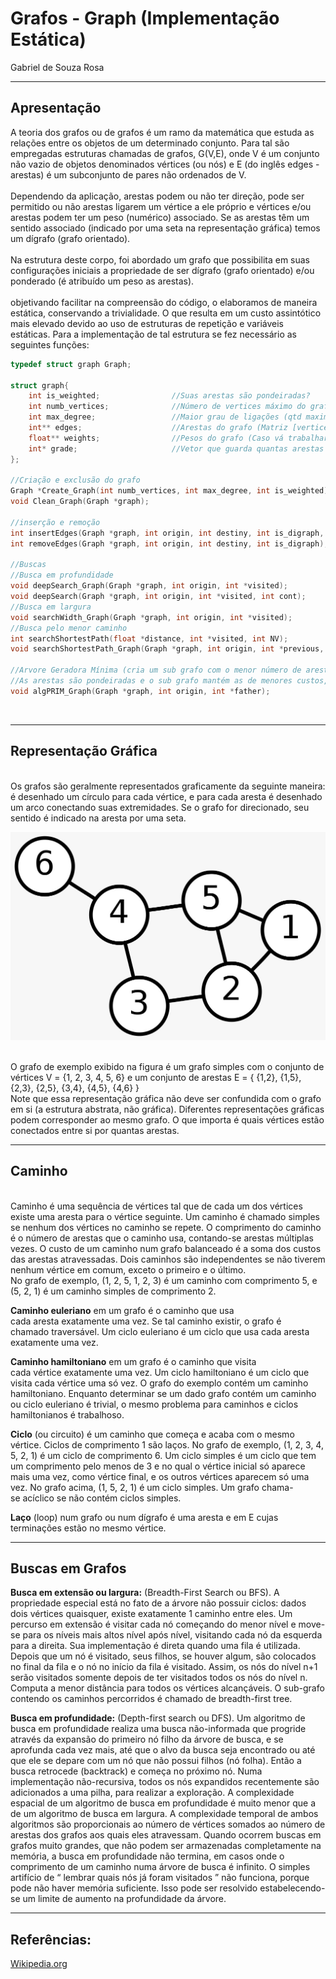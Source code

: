 # Grafos - Graph (Implementação Estática)
Gabriel de Souza Rosa

---
## Apresentação
A teoria dos grafos ou de grafos é um ramo da matemática que estuda as relações entre os objetos de um determinado conjunto. Para tal são empregadas estruturas chamadas de grafos, G(V,E), onde V é um conjunto não vazio de objetos denominados vértices (ou nós) e E (do inglês edges - arestas) é um subconjunto de pares não ordenados de V.
<br> <br>
Dependendo da aplicação, arestas podem ou não ter direção, pode ser permitido ou não arestas ligarem um vértice a ele próprio e vértices e/ou arestas podem ter um peso (numérico) associado. Se as arestas têm um sentido associado (indicado por uma seta na representação gráfica) temos um dígrafo (grafo orientado).
<br> <br>
Na estrutura deste corpo, foi abordado um grafo que possibilita em suas configurações iniciais a propriedade de ser dígrafo (grafo orientado) e/ou ponderado (é atribuído um peso as arestas).
<br> <br>
objetivando facilitar na compreensão do código, o elaboramos de maneira estática, conservando a trivialidade. O que resulta em um custo assintótico mais elevado devido ao uso de estruturas de repetição e variáveis estáticas.
Para a implementação de tal estrutura se fez necessário as seguintes funções:

```C
typedef struct graph Graph;

struct graph{
    int is_weighted;                //Suas arestas são pondeiradas?
    int numb_vertices;              //Número de vertices máximo do grafo
    int max_degree;                 //Maior grau de ligações (qtd maxima de arestas ligadas a um unico vertice)
    int** edges;                    //Arestas do grafo (Matriz [vertices][qtd conexões])
    float** weights;                //Pesos do grafo (Caso vá trabalhar com grafos ponderados)
    int* grade;                     //Vetor que guarda quantas arestas estão conecetados em cada vertice
};

//Criação e exclusão do grafo
Graph *Create_Graph(int numb_vertices, int max_degree, int is_weighted);                    //Cria o grafo alocando varios espaços de memória
void Clean_Graph(Graph *graph);                                                             //Deleta o grafo

//inserção e remoção
int insertEdges(Graph *graph, int origin, int destiny, int is_digraph, float weight);       //Insere elementos no grafo
int removeEdges(Graph *graph, int origin, int destiny, int is_digraph);                     //Remove o elemento colocando a ultima interação na posição a ser removida

//Buscas
//Busca em profundidade
void deepSearch_Graph(Graph *graph, int origin, int *visited);                              //(Função principal) -> Faz interface com o usuario
void deepSearch(Graph *graph, int origin, int *visited, int cont);                          //(Função auxiliar) -> Realiza o cálculo
//Busca em largura
void searchWidth_Graph(Graph *graph, int origin, int *visited);
//Busca pelo menor caminho
int searchShortestPath(float *distance, int *visited, int NV);                              //Procura vertice com menor distância que não tenha sido visitado
void searchShortestPath_Graph(Graph *graph, int origin, int *previous, float *distance);

//Arvore Geradora Mínima (cria um sub grafo com o menor número de arestas)
//As arestas são pondeiradas e o sub grafo mantém as de menores custos, 
void algPRIM_Graph(Graph *graph, int origin, int *father);                                  //Considera um vertice inicial para a construção da arvore (constroi uma unica arvore ao longo do tempo)
```
<br>

---
## Representação Gráfica
<br>
Os grafos são geralmente representados graficamente da seguinte maneira: é desenhado um círculo para cada vértice, e para cada aresta é desenhado um arco conectando suas extremidades. Se o grafo for direcionado, seu sentido é indicado na aresta por uma seta.
<br> 
<p align="center">
    <img src="img/grafos.jpeg">
</p>
<br> 
O grafo de exemplo exibido na figura é um grafo simples com o conjunto de vértices V = {1, 2, 3, 4, 5, 6} e um conjunto de arestas E = { {1,2}, {1,5}, {2,3}, {2,5}, {3,4}, {4,5}, {4,6} }
<br> 
Note que essa representação gráfica não deve ser confundida com o grafo em si (a estrutura abstrata, não gráfica). Diferentes representações gráficas podem corresponder ao mesmo grafo. O que importa é quais vértices estão conectados entre si por quantas arestas.

---
## Caminho
<br>
Caminho é uma sequência de vértices tal que de cada um dos vértices existe uma aresta para o vértice seguinte. Um caminho é chamado simples se nenhum dos vértices no caminho se repete. O comprimento do caminho é o número de arestas que o caminho usa, contando-se arestas múltiplas vezes. O custo de um caminho num grafo balanceado é a soma dos custos das arestas atravessadas. Dois caminhos são independentes se não tiverem nenhum vértice em comum, exceto o primeiro e o último.
<br> 
No grafo de exemplo, (1, 2, 5, 1, 2, 3) é um caminho com comprimento 5, e (5, 2, 1) é um caminho simples de comprimento 2.
<br> 

**Caminho euleriano** em um grafo é o caminho que usa cada aresta exatamente uma vez. Se tal caminho existir, o grafo é chamado traversável. Um ciclo euleriano é um ciclo que usa cada aresta exatamente uma vez.
<br> 

**Caminho hamiltoniano** em um grafo é o caminho que visita cada vértice exatamente uma vez. Um ciclo hamiltoniano é um ciclo que visita cada vértice uma só vez. O grafo do exemplo contém um caminho hamiltoniano. Enquanto determinar se um dado grafo contém um caminho ou ciclo euleriano é trivial, o mesmo problema para caminhos e ciclos hamiltonianos é trabalhoso.
<br> 

**Ciclo** (ou circuito) é um caminho que começa e acaba com o mesmo vértice. Ciclos de comprimento 1 são laços. No grafo de exemplo, (1, 2, 3, 4, 5, 2, 1) é um ciclo de comprimento 6. Um ciclo simples é um ciclo que tem um comprimento pelo menos de 3 e no qual o vértice inicial só aparece mais uma vez, como vértice final, e os outros vértices aparecem só uma vez. No grafo acima, (1, 5, 2, 1) é um ciclo simples. Um grafo chama-se acíclico se não contém ciclos simples.
<br> 

**Laço** (loop) num grafo ou num dígrafo é uma aresta e em E cujas terminações estão no mesmo vértice.
<br> 

---
## Buscas em Grafos

**Busca em extensão ou largura:** (Breadth-First Search ou BFS). A propriedade especial está no fato de a árvore não possuir ciclos: dados dois vértices quaisquer, existe exatamente 1 caminho entre eles. Um percurso em extensão é visitar cada nó começando do menor nível e move-se para os níveis mais altos nível após nível, visitando cada nó da esquerda para a direita. Sua implementação é direta quando uma fila é utilizada. Depois que um nó é visitado, seus filhos, se houver algum, são colocados no final da fila e o nó no início da fila é visitado. Assim, os nós do nível n+1 serão visitados somente depois de ter visitados todos os nós do nível n. Computa a menor distância para todos os vértices alcançáveis. O sub-grafo contendo os caminhos percorridos é chamado de breadth-first tree.
<br> 

**Busca em profundidade:** (Depth-first search ou DFS). Um algoritmo de busca em profundidade realiza uma busca não-informada que progride através da expansão do primeiro nó filho da árvore de busca, e se aprofunda cada vez mais, até que o alvo da busca seja encontrado ou até que ele se depare com um nó que não possui filhos (nó folha). Então a busca retrocede (backtrack) e começa no próximo nó. Numa implementação não-recursiva, todos os nós expandidos recentemente são adicionados a uma pilha, para realizar a exploração. A complexidade espacial de um algoritmo de busca em profundidade é muito menor que a de um algoritmo de busca em largura. A complexidade temporal de ambos algoritmos são proporcionais ao número de vértices somados ao número de arestas dos grafos aos quais eles atravessam. Quando ocorrem buscas em grafos muito grandes, que não podem ser armazenadas completamente na memória, a busca em profundidade não termina, em casos onde o comprimento de um caminho numa árvore de busca é infinito. O simples artifício de “ lembrar quais nós já foram visitados ” não funciona, porque pode não haver memória suficiente. Isso pode ser resolvido estabelecendo-se um limite de aumento na profundidade da árvore.
<br> 
    
---
## Referências:
<a href="https://pt.wikipedia.org/wiki/Teoria_dos_grafos#:~:text=no%20mesmo%20v%C3%A9rtice.-,Tipos%20de%20grafos,%C3%A9%20igual%20%C3%A0%20sua%20val%C3%AAncia.">Wikipedia.org</a>
<br/>

